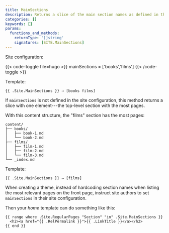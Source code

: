 ```yaml
---
title: MainSections
description: Returns a slice of the main section names as defined in the site configuration, falling back to the top-level section with the most pages.
categories: []
keywords: []
params:
  functions_and_methods:
    returnType: '[]string'
    signatures: [SITE.MainSections]
---
```


Site configuration:

{{< code-toggle file=hugo >}}
mainSections = ['books','films']
{{< /code-toggle >}}

Template:

```go-html-template
{{ .Site.MainSections }} → [books films]
```

If `mainSections` is not defined in the site configuration, this method returns a slice with one element---the top-level section with the most pages.

With this content structure, the "films" section has the most pages:

```tree
content/
├── books/
│   ├── book-1.md
│   └── book-2.md
├── films/
│   ├── film-1.md
│   ├── film-2.md
│   └── film-3.md
└── _index.md
```

Template:

```go-html-template
{{ .Site.MainSections }} → [films]
```

When creating a theme, instead of hardcoding section names when listing the most relevant pages on the front page, instruct site authors to set `mainSections` in their site configuration.

Then your _home_ template can do something like this:

```go-html-template {file="layouts/home.html"}
{{ range where .Site.RegularPages "Section" "in" .Site.MainSections }}
  <h2><a href="{{ .RelPermalink }}">{{ .LinkTitle }}</a></h2>
{{ end }}
```

